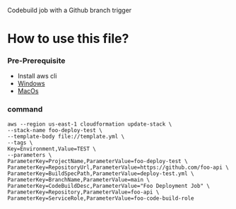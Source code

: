 Codebuild job with a Github branch trigger

# How to use this file?

### Pre-Prerequisite
* Install aws cli
* [Windows](https://docs.aws.amazon.com/cli/latest/userguide/install-windows.html)
* [MacOs](https://docs.aws.amazon.com/cli/latest/userguide/install-macos.html)

### command
```
aws --region us-east-1 cloudformation update-stack \
--stack-name foo-deploy-test \
--template-body file://template.yml \
--tags \
Key=Environment,Value=TEST \
--parameters \
ParameterKey=ProjectName,ParameterValue=foo-deploy-test \
ParameterKey=RepositoryUrl,ParameterValue=https://github.com/foo-api \
ParameterKey=BuildSpecPath,ParameterValue=deploy-test.yml \
ParameterKey=BranchName,ParameterValue=main \
ParameterKey=CodeBuildDesc,ParameterValue="Foo Deployment Job" \
ParameterKey=Repository,ParameterValue=foo-api \
ParameterKey=ServiceRole,ParameterValue=foo-code-build-role
```
